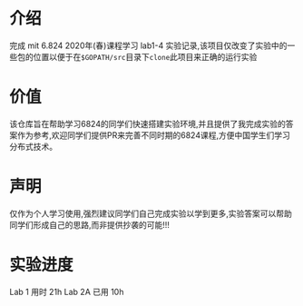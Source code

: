 # 介绍
完成 mit 6.824 2020年(春)课程学习 lab1-4 实验记录,该项目仅改变了实验中的一些包的位置以便于在`$GOPATH/src`目录下`clone`此项目来正确的运行实验
# 价值
该仓库旨在帮助学习6824的同学们快速搭建实验环境,并且提供了我完成实验的答案作为参考,欢迎同学们提供PR来完善不同时期的6824课程,方便中国学生们学习分布式技术。
# 声明
仅作为个人学习使用,强烈建议同学们自己完成实验以学到更多,实验答案可以帮助同学们形成自己的思路,而非提供抄袭的可能!!!

# 实验进度
Lab 1   用时 21h
Lab 2A  已用 10h